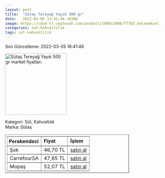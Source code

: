 ```yaml
---
layout: post
title:  "Sütaş Tereyağ Yayık 500 gr"
date:   2022-03-05 13:41:46 +0300
image: https://cdnd-tr.ceptesok.com/product/1000x1000/f7782_Geleneksel_Tereyag_500_Gr.jpg
categories: sut-kahvaltilik
tags: sut-kahvaltilik
---
```


Son Güncelleme: 2022-03-05 16:41:46

<img src="https://cdnd-tr.ceptesok.com/product/1000x1000/f7782_Geleneksel_Tereyag_500_Gr.jpg" width="200" alt="Sütaş Tereyağ Yayık 500 gr market fiyatları" />

Kategori: Süt, Kahvaltılık
<br />
Marka: Sütaş

<table border="1" style="padding: 5px;width:80%;">
  <tr>
    <td style="padding: 5px;"><strong>Perakendeci</strong></td>
    <td><strong>Fiyat</strong></td>
    <td><strong>İşlem</strong></td>
  </tr>
  <tr>
              <td>Şok</td>
              <td>46,70 TL</td>
              <td><a target="_blank" href="https://www.sokmarket.com.tr/geleneksel-tereyag-500-gr-p-3601/">satın al</a></td>
            </tr><tr>
              <td>CarrefourSA</td>
              <td>47,65 TL</td>
              <td><a target="_blank" href="https://www.carrefoursa.com/sutas-yayik-tereyagi-500-g-p-30076795">satın al</a></td>
            </tr><tr>
              <td>Mopaş</td>
              <td>52,07 TL</td>
              <td><a target="_blank" href="https://www.mopas.com.tr/sutas-yayik-tereyag-500-gr/p/824">satın al</a></td>
            </tr>
</table>
